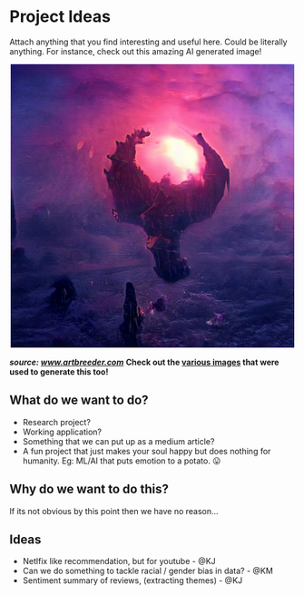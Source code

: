 # Project Ideas
Attach anything that you find interesting and useful here. Could be literally anything. For instance, check out this amazing AI generated image!

<div style="text-align:center">
<img src="/658f25a214765c67.jpeg" height="500">
</div>

___source: www.artbreeder.com___ 
__Check out the [various images](https://www.artbreeder.com/lineage?k=6a8e994b1eb975c8167f) that were used to generate this too!__

## What do we want to do?
- Research project?
- Working application?
- Something that we can put up as a medium article?
- A fun project that just makes your soul happy but does nothing for humanity. Eg: ML/AI that puts emotion to a potato. :stuck_out_tongue:	

## Why do we want to do this?
If its not obvious by this point then we have no reason...


## Ideas
- Netlfix like recommendation, but for youtube - @KJ
- Can we do something to tackle racial / gender bias in data? - @KM
- Sentiment summary of reviews, (extracting themes) - @KJ

